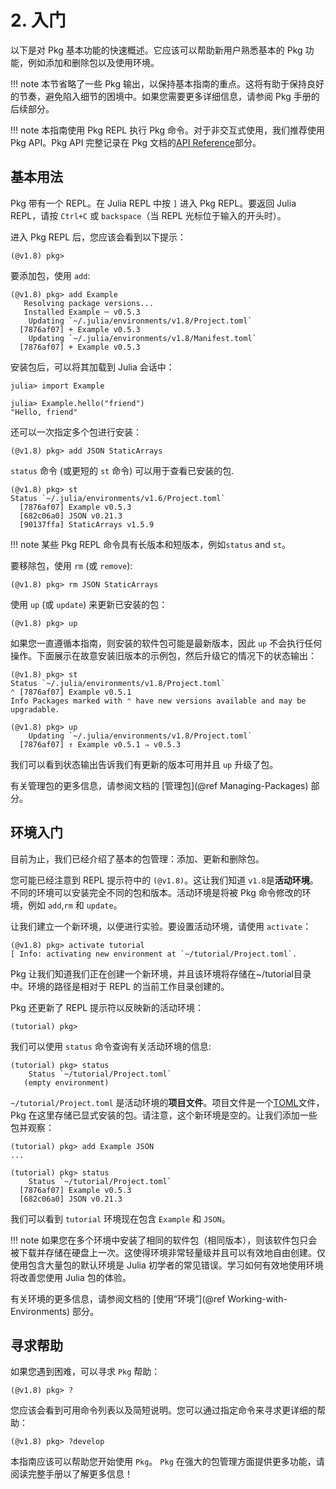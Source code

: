 
# **2.** 入门

以下是对 Pkg 基本功能的快速概述。它应该可以帮助新用户熟悉基本的 Pkg 功能，例如添加和删除包以及使用环境。  

!!! note
    本节省略了一些 Pkg 输出，以保持基本指南的重点。这将有助于保持良好的节奏，避免陷入细节的困境中。如果您需要更多详细信息，请参阅 Pkg 手册的后续部分。

!!! note
    本指南使用 Pkg REPL 执行 Pkg 命令。对于非交互式使用，我们推荐使用 Pkg API。Pkg API 完整记录在 Pkg 文档的[API Reference](@ref)部分。

## 基本用法

Pkg 带有一个 REPL。在 Julia REPL 中按 `]` 进入 Pkg REPL。要返回 Julia REPL，请按 `Ctrl+C` 或 `backspace`（当 REPL 光标位于输入的开头时）。

进入 Pkg REPL 后，您应该会看到以下提示：

```julia-repl
(@v1.8) pkg>
```

要添加包，使用 `add`:

```julia-repl
(@v1.8) pkg> add Example
   Resolving package versions...
   Installed Example ─ v0.5.3
    Updating `~/.julia/environments/v1.8/Project.toml`
  [7876af07] + Example v0.5.3
    Updating `~/.julia/environments/v1.8/Manifest.toml`
  [7876af07] + Example v0.5.3
```

安装包后，可以将其加载到 Julia 会话中：

```julia-repl
julia> import Example

julia> Example.hello("friend")
"Hello, friend"
```

还可以一次指定多个包进行安装：

```julia-repl
(@v1.8) pkg> add JSON StaticArrays
```

`status` 命令 (或更短的 `st` 命令) 可以用于查看已安装的包.

```julia-repl
(@v1.8) pkg> st
Status `~/.julia/environments/v1.6/Project.toml`
  [7876af07] Example v0.5.3
  [682c06a0] JSON v0.21.3
  [90137ffa] StaticArrays v1.5.9
```

!!! note
    某些 Pkg REPL 命令具有长版本和短版本，例如`status` and `st`。

要移除包，使用 `rm` (或 `remove`):

```julia-repl
(@v1.8) pkg> rm JSON StaticArrays
```

使用 `up` (或 `update`) 来更新已安装的包：

```julia-repl
(@v1.8) pkg> up
```

如果您一直遵循本指南，则安装的软件包可能是最新版本，因此 `up` 不会执行任何操作。下面展示在故意安装旧版本的示例包，然后升级它的情况下的状态输出：

```julia-repl
(@v1.8) pkg> st
Status `~/.julia/environments/v1.8/Project.toml`
⌃ [7876af07] Example v0.5.1
Info Packages marked with ⌃ have new versions available and may be upgradable.

(@v1.8) pkg> up
    Updating `~/.julia/environments/v1.8/Project.toml`
  [7876af07] ↑ Example v0.5.1 ⇒ v0.5.3
```

我们可以看到状态输出告诉我们有更新的版本可用并且 `up` 升级了包。

有关管理包的更多信息，请参阅文档的 [管理包](@ref Managing-Packages) 部分。


## 环境入门

目前为止，我们已经介绍了基本的包管理：添加、更新和删除包。

您可能已经注意到 REPL 提示符中的 `(@v1.8)`。这让我们知道 `v1.8`是**活动环境**。不同的环境可以安装完全不同的包和版本。活动环境是将被 Pkg 命令修改的环境，例如 `add`,`rm` 和 `update`。

让我们建立一个新环境，以便进行实验。要设置活动环境，请使用 `activate`：

```julia-repl
(@v1.8) pkg> activate tutorial
[ Info: activating new environment at `~/tutorial/Project.toml`.
```

Pkg 让我们知道我们正在创建一个新环境，并且该环境将存储在~/tutorial目录中。环境的路径是相对于 REPL 的当前工作目录创建的。

Pkg 还更新了 REPL 提示符以反映新的活动环境：

```julia-repl
(tutorial) pkg>
```

我们可以使用 `status` 命令查询有关活动环境的信息:

```julia-repl
(tutorial) pkg> status
    Status `~/tutorial/Project.toml`
   (empty environment)
```

`~/tutorial/Project.toml` 是活动环境的**项目文件**。项目文件是一个[TOML](https://toml.io/en/)文件，Pkg 在这里存储已显式安装的包。请注意，这个新环境是空的。让我们添加一些包并观察：

```julia-repl
(tutorial) pkg> add Example JSON
...

(tutorial) pkg> status
    Status `~/tutorial/Project.toml`
  [7876af07] Example v0.5.3
  [682c06a0] JSON v0.21.3
```

 我们可以看到 `tutorial` 环境现在包含 `Example` 和 `JSON`。

!!! note
    如果您在多个环境中安装了相同的软件包（相同版本），则该软件包只会被下载并存储在硬盘上一次。这使得环境非常轻量级并且可以有效地自由创建。仅使用包含大量包的默认环境是 Julia 初学者的常见错误。学习如何有效地使用环境将改善您使用 Julia 包的体验。

有关环境的更多信息，请参阅文档的 [使用“环境”](@ref Working-with-Environments) 部分。

## 寻求帮助

如果您遇到困难，可以寻求 `Pkg` 帮助：

```julia-repl
(@v1.8) pkg> ?
```

您应该会看到可用命令列表以及简短说明。您可以通过指定命令来寻求更详细的帮助：

```julia-repl
(@v1.8) pkg> ?develop
```

本指南应该可以帮助您开始使用 `Pkg`。 `Pkg` 在强大的包管理方面提供更多功能，请阅读完整手册以了解更多信息！
